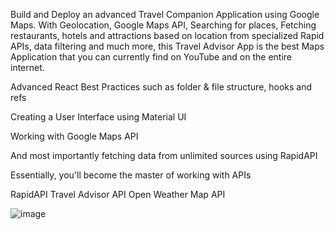 Build and Deploy an advanced Travel Companion Application using Google Maps. With Geolocation, Google Maps API, Searching for places, Fetching restaurants, hotels and attractions based on location from specialized Rapid APIs, data filtering and much more, this Travel Advisor App is the best Maps Application that you can currently find on YouTube and on the entire internet.


Advanced React Best Practices such as folder & file structure, hooks and refs

Creating a User Interface using Material UI

Working with Google Maps API

And most importantly fetching data from unlimited sources using RapidAPI

Essentially, you'll become the master of working with APIs

RapidAPI Travel Advisor API Open Weather Map API




![image](https://user-images.githubusercontent.com/63373470/170822916-62042e8b-1bd4-4dda-88ab-c9e22137b647.png)


